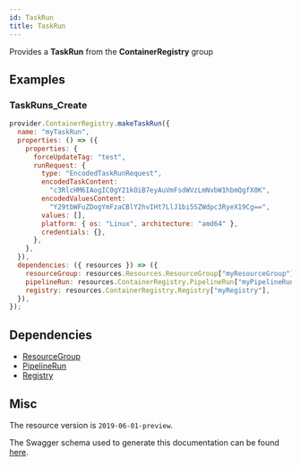 ```yaml
---
id: TaskRun
title: TaskRun
---
```

Provides a **TaskRun** from the **ContainerRegistry** group
## Examples
### TaskRuns_Create
```js
provider.ContainerRegistry.makeTaskRun({
  name: "myTaskRun",
  properties: () => ({
    properties: {
      forceUpdateTag: "test",
      runRequest: {
        type: "EncodedTaskRunRequest",
        encodedTaskContent:
          "c3RlcHM6IAogIC0gY21kOiB7eyAuVmFsdWVzLmNvbW1hbmQgfX0K",
        encodedValuesContent:
          "Y29tbWFuZDogYmFzaCBlY2hvIHt7LlJ1bi5SZWdpc3RyeX19Cg==",
        values: [],
        platform: { os: "Linux", architecture: "amd64" },
        credentials: {},
      },
    },
  }),
  dependencies: ({ resources }) => ({
    resourceGroup: resources.Resources.ResourceGroup["myResourceGroup"],
    pipelineRun: resources.ContainerRegistry.PipelineRun["myPipelineRun"],
    registry: resources.ContainerRegistry.Registry["myRegistry"],
  }),
});

```
## Dependencies
- [ResourceGroup](../Resources/ResourceGroup.md)
- [PipelineRun](../ContainerRegistry/PipelineRun.md)
- [Registry](../ContainerRegistry/Registry.md)
## Misc
The resource version is `2019-06-01-preview`.

The Swagger schema used to generate this documentation can be found [here](https://github.com/Azure/azure-rest-api-specs/tree/main/specification/containerregistry/resource-manager/Microsoft.ContainerRegistry/preview/2019-06-01-preview/containerregistry_build.json).
